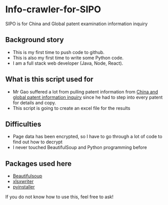 # Info-crawler-for-SIPO
SIPO is for China and Global patent examination information inquiry

## Background story
* This is my first time to push code to github.
* This is also my first time to write some Python code.
* I am a full stack web developer (Java, Node, React).

## What is this script used for
* Mr Gao suffered a lot from pulling patent information from [China and global patent information inquiry](http://cpquery.sipo.gov.cn/txnQueryOrdinaryPatents.do?select-key:shenqingh=&select-key:zhuanlimc=&select-key:shenqingrxm=%E5%8F%B0%E5%B7%9E%E9%A3%9E%E8%B7%83%E5%8F%8C%E6%98%9F%E6%88%90%E8%A1%A3%E6%9C%BA%E6%A2%B0%E6%9C%89%E9%99%90%E5%85%AC%E5%8F%B8&select-key:zhuanlilx=&select-key:shenqingr_from=&select-key:shenqingr_to=&verycode=12&inner-flag:open-type=window&inner-flag:flowno=1508269710587) since he had to step into every patent for details and copy.
* This script is going to create an excel file for the results

## Difficulties
* Page data has been encrypted, so I have to go through a lot of code to find out how to decrypt
* I never touched BeautifulSoup and Python programming before

## Packages used here
* [Beautifulsoup](https://www.crummy.com/software/BeautifulSoup/)
* [xlsxwriter](http://xlsxwriter.readthedocs.io/)
* [pyinstaller](http://www.pyinstaller.org/)

If you do not know how to use this, feel free to ask!
